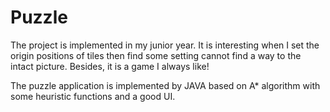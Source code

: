 Puzzle
======

The project is implemented in my junior year. It is interesting when I set the origin positions of tiles then find some setting cannot find a way to the intact picture. Besides, it is a game I always like!

The puzzle application is implemented by JAVA based on A* algorithm with some heuristic functions and a good UI.
